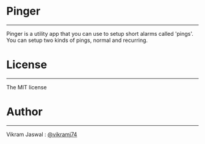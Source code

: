 # Pinger
--------
Pinger is a utility app that you can use to setup short alarms called 'pings'. You can setup two kinds of pings, normal and recurring.

# License
---------
The MIT license

# Author
--------
Vikram Jaswal : [@vikramj74](https://github.com/vikramj74)
